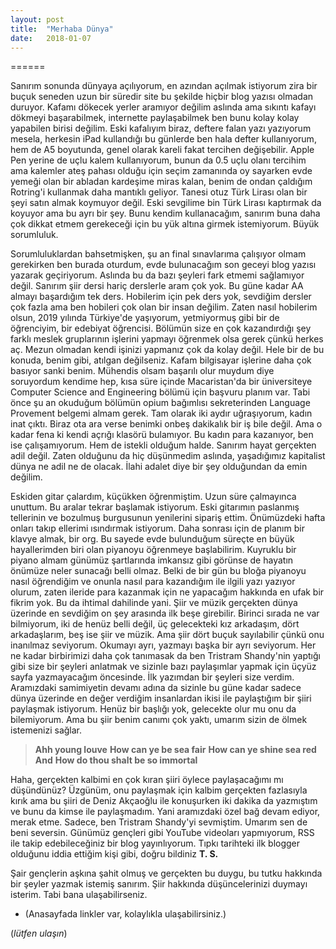 ```yaml
---
layout: post
title:  "Merhaba Dünya"
date:   2018-01-07
---
```


======

Sanırım sonunda dünyaya açılıyorum, en azından açılmak istiyorum zira bir buçuk seneden uzun bir süredir site bu şekilde hiçbir blog yazısı olmadan duruyor. Kafamı dökecek yerler aramıyor değilim aslında ama sıkıntı kafayı dökmeyi başarabilmek, internette paylaşabilmek ben bunu kolay kolay yapabilen birisi değilim. Eski kafalıyım biraz, deftere falan yazı yazıyorum mesela, herkesin iPad kullandığı bu günlerde ben hala defter kullanıyorum, hem de A5 boyutunda, genel olarak kareli fakat tercihen değişebilir. Apple Pen yerine de uçlu kalem kullanıyorum, bunun da 0.5 uçlu olanı tercihim ama kalemler ateş pahası olduğu için seçim zamanında oy sayarken evde yemeği olan bir abladan kardeşime miras kalan, benim de ondan çaldığım Rotring'i kullanmak daha mantıklı geliyor. Tanesi otuz Türk Lirası olan bir şeyi satın almak koymuyor değil. Eski sevgilime bin Türk Lirası kaptırmak da koyuyor ama bu ayrı bir şey. Bunu kendim kullanacağım, sanırım buna daha çok dikkat etmem gerekeceği için bu yük altına girmek istemiyorum. Büyük sorumluluk.

Sorumluluklardan bahsetmişken, şu an final sınavlarıma çalışıyor olmam gerekirken ben burada oturdum, evde bulunacağım son geceyi blog yazısı yazarak geçiriyorum. Aslında bu da bazı şeyleri fark etmemi sağlamıyor değil. Sanırım şiir dersi hariç derslerle aram çok yok. Bu güne kadar AA almayı başardığım tek ders. Hobilerim için pek ders yok, sevdiğim dersler çok fazla ama ben hobileri çok olan bir insan değilim. Zaten nasıl hobilerim olsun, 2019 yılında Türkiye'de yaşıyorum, yetmiyormuş gibi bir de öğrenciyim, bir edebiyat öğrencisi. Bölümün size en çok kazandırdığı şey farklı meslek gruplarının işlerini yapmayı öğrenmek olsa gerek çünkü herkes aç. Mezun olmadan kendi işinizi yapmanız çok da kolay değil. Hele bir de bu konuda, benim gibi, atılgan değilseniz. Kafam bilgisayar işlerine daha çok basıyor sanki benim. Mühendis olsam başarılı olur muydum diye soruyordum kendime hep, kısa süre içinde Macaristan'da bir üniversiteye Computer Science and Engineering bölümü için başvuru planım var. Tabi önce şu an okuduğum bölümün opium bağımlısı sekreterinden Language Provement belgemi almam gerek. Tam olarak iki aydır uğraşıyorum, kadın inat çıktı. Biraz ota ara verse benimki onbeş dakikalık bir iş bile değil. Ama o kadar fena ki kendi açrığı klasörü bulamıyor. Bu kadın para kazanıyor, ben ise çalışamıyorum. Hem de istekli olduğum halde. Sanırım hayat gerçekten adil değil. Zaten olduğunu da hiç düşünmedim aslında, yaşadığımız kapitalist dünya ne adil ne de olacak. İlahi adalet diye bir şey olduğundan da emin değilim. 

Eskiden gitar çalardım, küçükken öğrenmiştim. Uzun süre çalmayınca unuttum. Bu aralar tekrar başlamak istiyorum. Eski gitarımın paslanmış tellerinin ve bozulmuş burgusunun yenilerini sipariş ettim. Önümüzdeki hafta onları takıp ellerimi ısındırmak istiyorum. Daha sonrası için de planım bir klavye almak, bir org. Bu sayede evde bulunduğum süreçte en büyük hayallerimden biri olan piyanoyu öğrenmeye başlabilirim. Kuyruklu bir piyano almam günümüz şartlarında imkansız gibi görünse de hayatın önümüze neler sunacağı belli olmaz. Belki de bir gün bu bloğa piyanoyu nasıl öğrendiğim ve onunla nasıl para kazandığım ile ilgili yazı yazıyor olurum, zaten ileride para kazanmak için ne yapacağım hakkında en ufak bir fikrim yok. Bu da ihtimal dahilinde yani. Şiir ve müzik gerçekten dünya üzerinde en sevdiğim on şey arasında ilk beşe girebilir. Birinci sırada ne var bilmiyorum, iki de henüz belli değil, üç gelecekteki kız arkadaşım, dört arkadaşlarım, beş ise şiir ve müzik. Ama şiir dört buçuk sayılabilir çünkü onu inanılmaz seviyorum. Okumayı ayrı, yazmayı başka bir ayrı seviyorum. Her ne kadar birbirimizi daha çok tanımasak da ben Tristram Shandy'nin yaptığı gibi size bir şeyleri anlatmak ve sizinle bazı paylaşımlar yapmak için üçyüz sayfa yazmayacağım öncesinde. İlk yazımdan bir şeyleri size verdim. Aramızdaki samimiyetin devamı adına da sizinle bu güne kadar sadece dünya üzerinde en değer verdiğim insanlardan ikisi ile paylaştığım bir şiiri paylaşmak istiyorum. Henüz bir başlığı yok, gelecekte olur mu onu da bilemiyorum. Ama bu şiir benim canımı çok yaktı, umarım sizin de ölmek istemenizi sağlar.


>**Ahh young louve**
>**How can ye be sea fair**
>**How can ye shine sea red**
>**And**
>**How do thou shalt be so immortal**

Haha, gerçekten kalbimi en çok kıran şiiri öylece paylaşacağımı mı düşündünüz? Üzgünüm, onu paylaşmak için kalbim gerçekten fazlasıyla kırık ama bu şiiri de Deniz Akçaoğlu ile konuşurken iki dakika da yazmıştım ve bunu da kimse ile paylaşmadım. Yani aramızdaki özel bağ devam ediyor, merak etme. Sadece, ben Tristram Shandy'yi sevmiştim. Umarım sen de beni seversin. Günümüz gençleri gibi YouTube videoları yapmıyorum, RSS ile takip edebileceğiniz bir blog yayınlıyorum. Tıpkı tarihteki ilk blogger olduğunu iddia ettiğim kişi gibi, doğru bildiniz **T. S.**

Şair gençlerin aşkına şahit olmuş ve gerçekten bu duygu, bu tutku hakkında bir şeyler yazmak istemiş sanırım. Şiir hakkında düşüncelerinizi duymayı isterim. Tabi bana ulaşabilirseniz. 
* (Anasayfada linkler var, kolaylıkla ulaşabilirsiniz.)

(_lütfen ulaşın_)